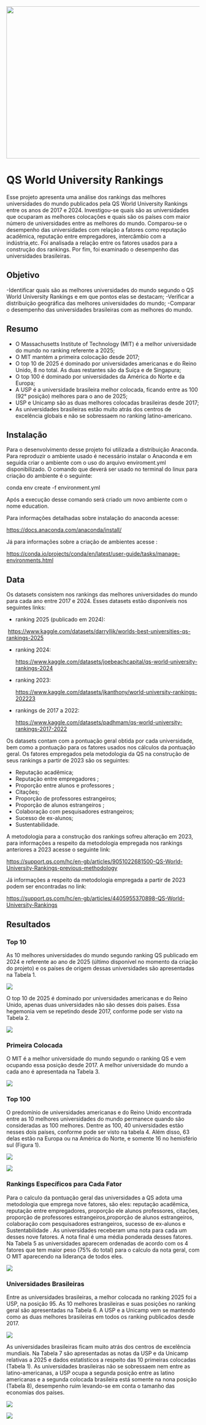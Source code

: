 <img src=https://github.com/RodolfoPCruz/education_analysis/blob/master/QS%20Ranking/images/QS%20World.png width=1584 height=396>

# QS World University Rankings

Esse projeto apresenta uma análise dos rankings das melhores universidades do mundo publicados pela QS World University Rankings entre os anos de 2017 e 2024. Investigou-se quais são as universidades que ocuparam as melhores colocações e quais são os países com maior número de universidades entre as melhores do mundo. Comparou-se o desempenho das universidades com relação a fatores como reputação acadêmica, reputação entre empregadores, intercâmbio com a indústria,etc. Foi analisada a relação entre os fatores usados para a construção dos rankings. Por fim, foi examinado o desempenho das universidades brasileiras.

## Objetivo

-Identificar quais são as melhores universidades do mundo segundo o QS World University Rankings e em que pontos elas se destacam;
-Verificar a distribuição geográfica das melhores universidades do mundo;
-Comparar o desempenho das universidades brasileiras com as melhores do mundo.

## Resumo

- O  Massachusetts Institute of Technology (MIT) é a melhor universidade do mundo no ranking referente a 2025;
- O MIT mantém a primeira colocação desde 2017;
- O top 10 de 2025 é dominado por universidades americanas e do Reino Unido, 8 no total. As duas restantes são da Suíça e de Singapura;
- O top 100 é dominado por universidades da América do Norte e da Europa;
- A USP é a universidade brasileira melhor colocada, ficando entre as 100 (92° posição) melhores para o ano de 2025;
- USP e Unicamp são as duas melhores colocadas brasileiras desde 2017;
- As universidades brasileiras estão muito atrás dos centros de excelência globais e não se sobressaem no ranking latino-americano.

## Instalação 

Para o desenvolvimento desse projeto foi utilizada a distribuição Anaconda. Para reproduzir o ambiente usado é necessário instalar o Anaconda e em seguida criar o ambiente com o uso do arquivo enviroment.yml disponibilizado. O comando que deverá ser usado no terminal do linux para criação do ambiente é o seguinte:

conda env create -f environment.yml

Após a execução desse comando será criado um novo ambiente com o nome education. 

Para informações detalhadas sobre instalação do anaconda acesse:

https://docs.anaconda.com/anaconda/install/

Já para informações sobre a criação de ambientes acesse :

https://conda.io/projects/conda/en/latest/user-guide/tasks/manage-environments.html

## Data

Os datasets consistem nos rankings das melhores universidades do mundo para cada ano entre 2017 e 2024. Esses datasets estão disponíveis nos seguintes links:

- ranking 2025 (publicado em 2024): 

​	https://www.kaggle.com/datasets/darrylljk/worlds-best-universities-qs-rankings-2025

- ranking 2024:

  https://www.kaggle.com/datasets/joebeachcapital/qs-world-university-rankings-2024

- ranking 2023:

  https://www.kaggle.com/datasets/jkanthony/world-university-rankings-202223

- rankings de 2017 a 2022:

  https://www.kaggle.com/datasets/padhmam/qs-world-university-rankings-2017-2022

Os datasets contam com a pontuação geral obtida por cada universidade, bem como a pontuação para os fatores usados nos cálculos da pontuação geral. Os fatores empregados pela metodologia da QS na construção de seus rankings a partir de 2023 são os seguintes:

- Reputação acadêmica;
- Reputação entre empregadores ;
- Proporção entre alunos e professores ;
- Citações;
- Proporção de professores estrangeiros;
- Proporção de alunos estrangeiros ;
- Colaboração com pesquisadores estrangeiros;
- Sucesso de ex-alunos;
- Sustentabilidade.

A metodologia para a construção dos rankings sofreu alteração em 2023, para informações a respeito da metodologia empregada nos rankings anteriores a 2023 acesse o seguinte link:

https://support.qs.com/hc/en-gb/articles/9051022681500-QS-World-University-Rankings-previous-methodology

Já informações a respeito da metodologia empregada a partir de 2023 podem ser encontradas no link:

https://support.qs.com/hc/en-gb/articles/4405955370898-QS-World-University-Rankings

## Resultados

### Top 10

As 10 melhores universidades do mundo segundo ranking QS publicado em 2024 e referente ao ano de 2025 (último disponível no momento da criação do projeto) e os países de origem dessas universidades são apresentadas na Tabela 1.

![](https://github.com/RodolfoPCruz/education_analysis/blob/master/QS%20Ranking/images/1-top10_2025.png)

O top 10 de 2025 é  dominado por universidades  americanas e do Reino Unido, apenas duas universidades não são desses dois países. Essa hegemonia vem se repetindo desde 2017, conforme pode ser visto na Tabela 2.

![](https://github.com/RodolfoPCruz/education_analysis/blob/master/QS%20Ranking/images/2-top_10_por_pais.png)

### Primeira Colocada

O MIT é a melhor universidade do mundo segundo o ranking QS e vem ocupando essa posição desde 2017. A melhor universidade do mundo a cada ano é apresentada na Tabela 3.

![](https://github.com/RodolfoPCruz/education_analysis/blob/master/QS%20Ranking/images/3-primeiras_colocadas.png)

### Top 100

O predomínio de universidades americanas e do Reino Unido encontrada entre as 10 melhores universidades do mundo permanece quando são consideradas as 100 melhores. Dentre as 100, 40 universidades estão nesses dois países, conforme pode ser visto na tabela 4.  Além disso, 63 delas estão na Europa ou na América do Norte, e somente 16 no hemisfério sul (Figura 1).

![](https://github.com/RodolfoPCruz/education_analysis/blob/master/QS%20Ranking/images/4-top100.png)

![](https://github.com/RodolfoPCruz/education_analysis/blob/master/QS%20Ranking/images/5-top100_mapa.png)

### Rankings Específicos para Cada Fator

Para o calculo da pontuação geral das universidades a QS adota uma metodologia que emprega nove fatores, são eles: reputação acadêmica, reputação entre empregadores, proporção ele alunos professores, citações, proporção de professores estrangeiros,proporção de alunos estrangeiros, colaboração com pesquisadores estrangeiros, sucesso de ex-alunos e Sustentabilidade . As universidades receberam uma nota para cada um desses nove fatores. A nota final é uma média ponderada desses  fatores. Na Tabela 5 as universidades aparecem ordenadas de acordo com os 4 fatores que tem maior peso (75% do total) para o calculo da nota geral, com O MIT aparecendo na liderança de todos eles.

![](https://github.com/RodolfoPCruz/education_analysis/blob/master/QS%20Ranking/images/6-top_fatores.png)

### Universidades Brasileiras

Entre as universidades brasileiras, a melhor colocada no ranking 2025 foi a USP, na posição 95. As 10 melhores brasileiras e suas posições no ranking geral são apresentadas na Tabela 6. A USP e a Unicamp vem se mantendo como as duas melhores brasileiras em todos os ranking publicados desde 2017.

![](https://github.com/RodolfoPCruz/education_analysis/blob/master/QS%20Ranking/images/7-top10_brasileiras.png)

As universidades brasileiras ficam muito atrás dos centros de excelência mundiais. Na Tabela 7 são apresentadas as notas da USP e da Unicamp relativas a 2025 e dados estatísticos a respeito das 10 primeiras colocadas (Tabela 1). As universidades brasileiras não se sobressaem nem entre as latino-americanas, a USP ocupa a segunda posição entre as latino americanas e a segunda colocada brasileira está somente na nona posição (Tabela 8), desempenho ruim levando-se em conta o tamanho das economias dos países.

![](https://github.com/RodolfoPCruz/education_analysis/blob/master/QS%20Ranking/images/8-comparativo_top10_brasileiras.png)

![](https://github.com/RodolfoPCruz/education_analysis/blob/master/QS%20Ranking/images/9-top10_latino_americanas.png)





